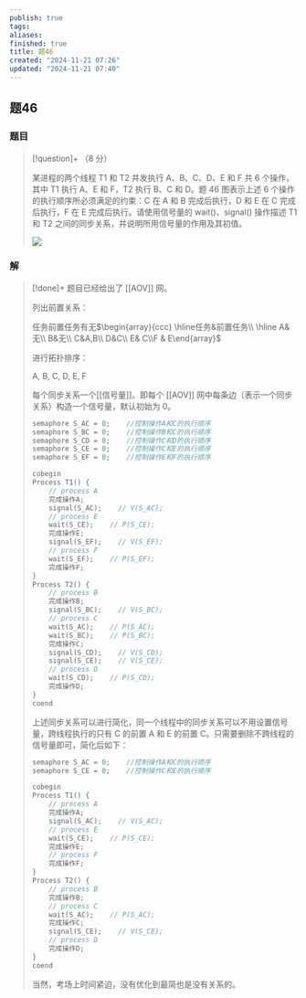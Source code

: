 ```yaml
---
publish: true
tags: 
aliases: 
finished: true
title: 题46
created: "2024-11-21 07:26"
updated: "2024-11-21 07:40"
---
```

## 题46
### 题目
> [!question]+
> （8 分）
> 
> 某进程的两个线程 T1 和 T2 并发执行 A、B、C、D、E 和 F 共 6 个操作，其中 T1 执行 A、E 和 F，T2 执行 B、C 和 D。题 46 图表示上述 6 个操作的执行顺序所必须满足的约束：C 在 A 和 B 完成后执行，D 和 E 在 C 完成后执行，F 在 E 完成后执行。请使用信号量的 wait()、signal() 操作描述 T1 和 T2 之间的同步关系，并说明所用信号量的作用及其初值。
> 
> ![](https://pica.zhimg.com/v2-7461e4e6a41f997a0845036e55bacf90_r.jpg)
### 解
> [!done]+
> 题目已经给出了 [[AOV]] 网。
> 
> 列出前置关系：
> 
> 任务前置任务有无$\begin{array}{ccc} \hline任务&前置任务\\ \hline A& 无\\ B&无\\ C&A,B\\ D&C\\ E& C\\F & E\end{array}$
> 
> 进行拓扑排序：
> 
> A, B, C, D, E, F
> 
> 每个同步关系一个[[信号量]]。即每个 [[AOV]] 网中每条边（表示一个同步关系）构造一个信号量，默认初始为 0。
> 
> ```cpp
> semaphore S_AC = 0;    //控制操作A和C的执行顺序
> semaphore S_BC = 0;    //控制操作B和C的执行顺序
> semaphore S_CD = 0;    //控制操作C和D的执行顺序
> semaphore S_CE = 0;    //控制操作C和E的执行顺序
> semaphore S_EF = 0;    //控制操作E和F的执行顺序
> 
> cobegin
> Process T1() {
>     // process A
>     完成操作A;
>     signal(S_AC);    // V(S_AC);
>     // process E
>     wait(S_CE);    // P(S_CE);
>     完成操作E;
>     signal(S_EF);    // V(S_EF);
>     // process F
>     wait(S_EF);    // P(S_EF);
>     完成操作F;
> }
> Process T2() {
>     // process B
>     完成操作B;
>     signal(S_BC);    // V(S_BC);
>     // process C
>     wait(S_AC);    // P(S_AC);
>     wait(S_BC);    // P(S_BC);
>     完成操作C;
>     signal(S_CD);    // V(S_CD);
>     signal(S_CE);    // V(S_CE);
>     // process D
>     wait(S_CD);    // P(S_CD);
>     完成操作D;
> }
> coend
> ```
> 
> 上述同步关系可以进行简化，同一个线程中的同步关系可以不用设置信号量，跨线程执行的只有 C 的前置 A 和 E 的前置 C。只需要删除不跨线程的信号量即可，简化后如下：
> 
> ```cpp
> semaphore S_AC = 0;    //控制操作A和C的执行顺序
> semaphore S_CE = 0;    //控制操作C和E的执行顺序
> 
> cobegin
> Process T1() {
>     // process A
>     完成操作A;
>     signal(S_AC);    // V(S_AC);
>     // process E
>     wait(S_CE);    // P(S_CE);
>     完成操作E;
>     // process F
>     完成操作F;
> }
> Process T2() {
>     // process B
>     完成操作B;
>     // process C
>     wait(S_AC);    // P(S_AC);
>     完成操作C;
>     signal(S_CE);    // V(S_CE);
>     // process D
>     完成操作D;
> }
> coend
> ```
> 
> 当然，考场上时间紧迫，没有优化到最简也是没有关系的。